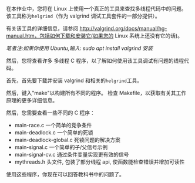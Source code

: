 在本作业中，您将在 Linux 上使用一个真正的工具来查找多线程代码中的问题。 该工具称为`helgrind`（作为 valgrind 调试工具套件的一部分提供）。

有关该工具的详细信息，请参阅 http://valgrind.org/docs/manual/hg-manual.htm，包括如何下载和安装它(如果您的 Linux 系统上还没有它的话)。

*笔者注:如果你使用 Ubuntu,输入:  sudo apt install valgrind 安装*

然后，您将查看许多 多线程 C 程序，以了解如何使用该工具调试有问题的线程代码。

首先，首先要下载并安装 valgrind 和相关的`helgrind`工具。

然后，键入"make"以构建所有不同的程序。 检查 Makefile，以获取有关其工作原理的更多详细信息。

然后，您需要查看一些不同的 C 程序：

- main-race.c  一个简单的竞争条件
- main-deadlock.c 一个简单的死锁
- main-deadlock-global.c 死锁问题的解决方案
- main-signal.c 一个简单的子/父信号示例
- main-signal-cv.c 通过条件变量实现更有效的信号
- mythreads.h 头文件, 包装了部分线程 api, 使函数能检查错误并增加可读性

使用这些程序，你现在可以回答教科书中的问题了。




